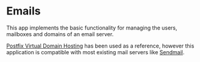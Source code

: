 Emails
======

This app implements the basic functionality for managing the users, mailboxes and domains of
an email server.

[Postfix Virtual Domain Hosting](http://www.postfix.org/VIRTUAL_README.html) has been used
as a reference, however this application is compatible with most existing mail servers like
[Sendmail](http://en.wikipedia.org/wiki/Sendmail).

